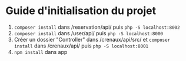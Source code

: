 # Guide d'initialisation du projet

 1. `composer install` dans /reservation/api/ puis `php -S localhost:8002`
 2. `composer install` dans /user/api/ puis `php -S localhost:8000`
 3.  Créer un dossier "Controller" dans /crenaux/api/src/ et `composer install` dans /crenaux/api/ puis `php -S localhost:8001`
 4. `npm install` dans app

